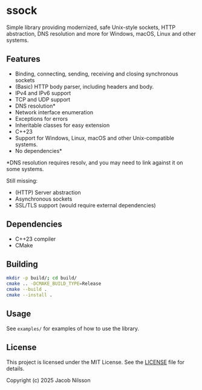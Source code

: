# ssock

Simple library providing modernized, safe Unix-style sockets, HTTP abstraction, DNS resolution and more for Windows, macOS, Linux and other systems.

## Features

- Binding, connecting, sending, receiving and closing synchronous sockets
- (Basic) HTTP body parser, including headers and body.
- IPv4 and IPv6 support
- TCP and UDP support
- DNS resolution*
- Network interface enumeration
- Exceptions for errors
- Inheritable classes for easy extension
- C++23
- Support for Windows, Linux, macOS and other Unix-compatible systems.
- No dependencies*

*DNS resolution requires resolv, and you may need to link against it on some systems.

Still missing:

- (HTTP) Server abstraction
- Asynchronous sockets
- SSL/TLS support (would require external dependencies)

## Dependencies

- C++23 compiler
- CMake

## Building

```bash
mkdir -p build/; cd build/
cmake .. -DCMAKE_BUILD_TYPE=Release
cmake --build .
cmake --install .
```

## Usage

See `examples/` for examples of how to use the library.

## License

This project is licensed under the MIT License. See the [LICENSE](LICENSE) file for details.

Copyright (c) 2025 Jacob Nilsson
